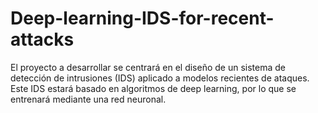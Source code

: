 # Deep-learning-IDS-for-recent-attacks
El proyecto a desarrollar se centrará en el diseño de un sistema de detección de intrusiones (IDS) aplicado a modelos recientes de ataques. Este IDS estará basado en algoritmos de deep learning, por lo que se entrenará mediante una red neuronal.
